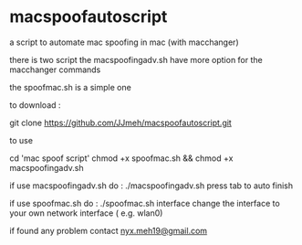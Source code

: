# macspoofautoscript
a script to automate mac spoofing in mac (with macchanger)

there is two script
the macspoofingadv.sh have more option for the macchanger commands

the spoofmac.sh is a simple one

to download :

git clone https://github.com/JJmeh/macspoofautoscript.git

to use

cd 'mac spoof script'
chmod +x spoofmac.sh && chmod +x macspoofingadv.sh

if use macspoofingadv.sh do :
./macspoofingadv.sh
press tab to auto finish

if use spoofmac.sh do :
./spoofmac.sh interface
change the interface to your own network interface ( e.g. wlan0)

if found any problem contact nyx.meh19@gmail.com
